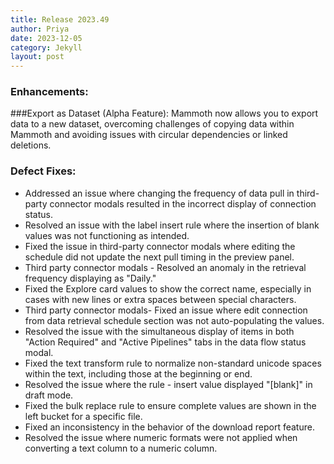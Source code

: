 ```yaml
---
title: Release 2023.49
author: Priya
date: 2023-12-05
category: Jekyll
layout: post
---
```

### Enhancements:

###Export as Dataset (Alpha Feature):
Mammoth now allows you to export data to a new dataset, overcoming challenges of copying data within Mammoth and avoiding issues with circular dependencies or linked deletions.

### Defect Fixes:
* Addressed an issue where changing the frequency of data pull in third-party connector modals resulted in the incorrect display of connection status.
* Resolved an issue with the label insert rule where the insertion of blank values was not functioning as intended.
* Fixed the issue in third-party connector modals where editing the schedule did not update the next pull timing in the preview panel.
* Third party connector modals - Resolved an anomaly in the retrieval frequency displaying as "Daily."
* Fixed the Explore card values to show the correct name, especially in cases with new lines or extra spaces between special characters.
* Third party connector modals- Fixed an issue where edit connection from data retrieval schedule section was not auto-populating the values.
* Resolved the issue with the simultaneous display of items in both "Action Required" and "Active Pipelines" tabs in the data flow status modal.
* Fixed the text transform rule to normalize non-standard unicode spaces within the text, including those at the beginning or end.
* Resolved the issue where the  rule - insert value displayed "[blank]" in draft mode.
* Fixed the bulk replace rule to ensure complete values are shown in the left bucket for a specific file.
* Fixed an inconsistency in the behavior of the download report feature.
* Resolved the issue where numeric formats were not applied when converting a text column to a numeric column.
